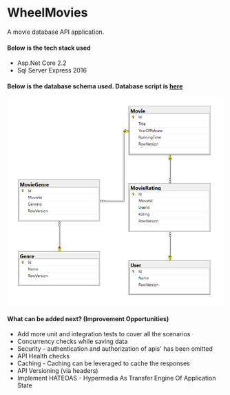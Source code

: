 # WheelMovies
A movie database API application.

#### Below is the tech stack used
* Asp.Net Core 2.2
* Sql Server Express 2016

#### Below is the database schema used. Database script is [here](https://github.com/DeepakChoudhari/WheelMovies/blob/master/WheelMoviesDbScript.sql)
![WheelMovies databse schema](https://github.com/DeepakChoudhari/WheelMovies/blob/master/db_schema.png)

#### What can be added next? (Improvement Opportunities)
* Add more unit and integration tests to cover all the scenarios
* Concurrency checks while saving data
* Security - authentication and authorization of apis' has been omitted
* API Health checks
* Caching - Caching can be leveraged to cache the responses
* API Versioning (via headers)
* Implement HATEOAS - Hypermedia As Transfer Engine Of Application State
